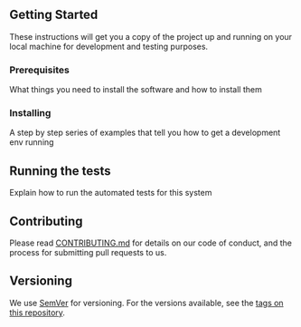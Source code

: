 ## Getting Started

These instructions will get you a copy of the project up and running on your local machine for development and testing purposes.

### Prerequisites

What things you need to install the software and how to install them

### Installing

A step by step series of examples that tell you how to get a development env running

## Running the tests

Explain how to run the automated tests for this system

## Contributing

Please read [CONTRIBUTING.md](https://github.com/your/project/CONTRIBUTING.md) for details on our code of conduct, and the process for submitting pull requests to us.

## Versioning

We use [SemVer](http://semver.org/) for versioning. For the versions available, see the [tags on this repository](https://github.com/your/project/tags). 